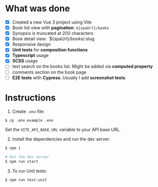 # What was done
- [X] Created a new Vue 3 project using Vite
- [X] Book list view with **pagination**: `${spaUrl}/books`
- [X] Synopsis is truncated at 200 characters
- [X] Book detail view: `${spaUrl}/books/:slug
- [X] Responsive design
- [X] **Unit tests** for **composition functions**
- [X] **Typescript** usage
- [X] **SCSS** usage
- [ ] text search on the books list. Might be added via **computed property**
- [ ] comments section on the book page
- [ ] **E2E tests** with **Cypress**. Usually I add **screenshot tests**.

# Instructions

1. Create `.env` file:
```bash
$ cp .env.example .env
```

Set the `VITE_API_BASE_URL` variable to your API base URL.

2. Install the dependencies and run the dev server:

```bash
$ npm i

# Run the dev server
$ npm run start
```

3. To run Unit tests:

```bash
$ npm run test:unit
```
